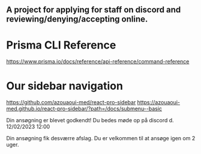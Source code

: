 ## A project for applying for staff on discord and reviewing/denying/accepting online.


# Prisma CLI Reference
https://www.prisma.io/docs/reference/api-reference/command-reference


# Our sidebar navigation
https://github.com/azouaoui-med/react-pro-sidebar
https://azouaoui-med.github.io/react-pro-sidebar/?path=/docs/submenu--basic 


Din ansøgning er blevet godkendt! Du bedes møde op på discord d. 12/02/2023 12:00

Din ansøgning fik desværre afslag. Du er velkommen til at ansøge igen om 2 uger.
